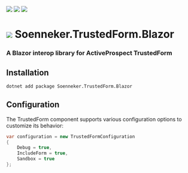 ﻿[![](https://img.shields.io/nuget/v/soenneker.trustedform.blazor.svg?style=for-the-badge)](https://www.nuget.org/packages/soenneker.trustedform.blazor/)
[![](https://img.shields.io/github/actions/workflow/status/soenneker/soenneker.trustedform.blazor/publish-package.yml?style=for-the-badge)](https://github.com/soenneker/soenneker.trustedform.blazor/actions/workflows/publish-package.yml)
[![](https://img.shields.io/nuget/dt/soenneker.trustedform.blazor.svg?style=for-the-badge)](https://www.nuget.org/packages/soenneker.trustedform.blazor/)

# ![](https://user-images.githubusercontent.com/4441470/224455560-91ed3ee7-f510-4041-a8d2-3fc093025112.png) Soenneker.TrustedForm.Blazor
### A Blazor interop library for ActiveProspect TrustedForm

## Installation

```
dotnet add package Soenneker.TrustedForm.Blazor
```

## Configuration

The TrustedForm component supports various configuration options to customize its behavior:

```csharp
var configuration = new TrustedFormConfiguration
{
    Debug = true,
    IncludeForm = true,
    Sandbox = true
};
```